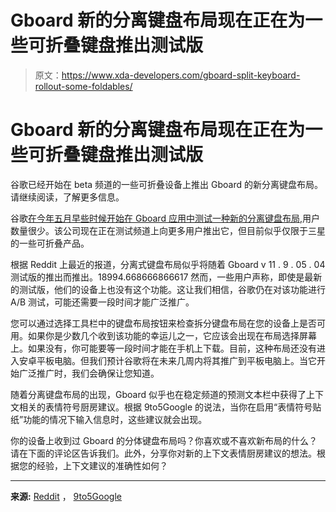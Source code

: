 # Gboard 新的分离键盘布局现在正在为一些可折叠键盘推出测试版

> 原文：<https://www.xda-developers.com/gboard-split-keyboard-rollout-some-foldables/>

# Gboard 新的分离键盘布局现在正在为一些可折叠键盘推出测试版

谷歌已经开始在 beta 频道的一些可折叠设备上推出 Gboard 的新分离键盘布局。请继续阅读，了解更多信息。

谷歌[在今年五月早些时候开始在 Gboard 应用中测试一种新的分离键盘布局](https://www.xda-developers.com/gboard-split-keyboard-coming-soon/),用户数量很少。该公司现在正在测试频道上向更多用户推出它，但目前似乎仅限于三星的一些可折叠产品。

根据 Reddit 上最近的报道，分离式键盘布局似乎将随着 Gboard v 11 . 9 . 05 . 04 测试版的推出而推出。18994.668666866617 然而，一些用户声称，即使是最新的测试版，他们的设备上也没有这个功能。这让我们相信，谷歌仍在对该功能进行 A/B 测试，可能还需要一段时间才能广泛推广。

您可以通过选择工具栏中的键盘布局按钮来检查拆分键盘布局在您的设备上是否可用。如果你是少数几个收到该功能的幸运儿之一，它应该会出现在布局选择屏幕上。如果没有，你可能要等一段时间才能在手机上下载。目前，这种布局还没有进入安卓平板电脑。但我们预计谷歌将在未来几周内将其推广到平板电脑上。当它开始广泛推广时，我们会确保让您知道。

随着分离键盘布局的出现，Gboard 似乎也在稳定频道的预测文本栏中获得了上下文相关的表情符号厨房建议。根据 9to5Google 的说法，当你在启用“表情符号贴纸”功能的情况下输入信息时，这些建议就会出现。

你的设备上收到过 Gboard 的分体键盘布局吗？你喜欢或不喜欢新布局的什么？请在下面的评论区告诉我们。此外，分享你对新的上下文表情厨房建议的想法。根据您的经验，上下文建议的准确性如何？

* * *

**来源:** [Reddit](https://www.reddit.com/r/GalaxyFold/comments/vo4l98/gboard_split_keyboard_beta/) ， [9to5Google](https://9to5google.com/2022/06/30/emoji-kitchen-gboard-predictive-text-bar/)